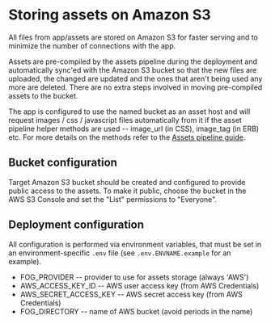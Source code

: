 # Storing assets on Amazon S3

All files from app/assets are stored on Amazon S3 for faster serving and
to minimize the number of connections with the app.

Assets are pre-compiled by the assets pipeline during the deployment and
automatically sync'ed with the Amazon S3 bucket so that the new files
are uploaded, the changed are updated and the ones that aren't being
used any more are deleted. There are no extra steps involved in moving
pre-compiled assets to the bucket.

The app is configured to use the named bucket as an asset host and will
request images / css / javascript files automatically from it if the
asset pipeline helper methods are used -- image_url (in CSS), image_tag
(in ERB) etc. For more details on the methods refer to the [Assets
pipeline guide](http://guides.rubyonrails.org/v3.2.18/asset_pipeline.html).


## Bucket configuration

Target Amazon S3 bucket should be created and configured to provide
public access to the assets. To make it public, choose the bucket in the
AWS S3 Console and set the "List" permissions to "Everyone".


## Deployment configuration

All configuration is performed via environment variables, that must be
set in an environment-specific `.env` file (see `.env.ENVNAME.example`
for an example).

  * FOG_PROVIDER -- provider to use for assets storage (always 'AWS')
  * AWS_ACCESS_KEY_ID -- AWS user access key (from AWS Credentials)
  * AWS_SECRET_ACCESS_KEY -- AWS secret access key (from AWS Credentials)
  * FOG_DIRECTORY -- name of AWS bucket (avoid periods in the name)

